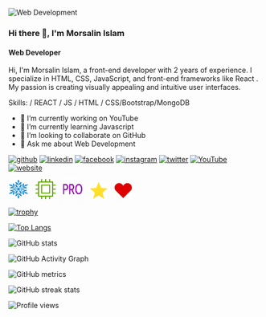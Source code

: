 ![Web Development ](https://pbs.twimg.com/profile_banners/1558719784602443776/1681467681/600x200)

### Hi there 👋, I'm Morsalin Islam 
#### Web Developer 


Hi, I'm Morsalin Islam, a front-end developer with 2 years of experience. I specialize in HTML, CSS, JavaScript, and front-end frameworks like React . My passion is creating visually appealing and intuitive user interfaces.

Skills:  / REACT / JS / HTML / CSS/Bootstrap/MongoDB

- 🔭 I’m currently working on YouTube 
- 🌱 I’m currently learning Javascript 
- 👯 I’m looking to collaborate on GitHub 
- 💬 Ask me about Web Development 


[<img src='https://cdn.jsdelivr.net/npm/simple-icons@3.0.1/icons/github.svg' alt='github' height='40'>](https://github.com/https://github.com/morsalinislamshapon)  [<img src='https://cdn.jsdelivr.net/npm/simple-icons@3.0.1/icons/linkedin.svg' alt='linkedin' height='40'>](https://www.linkedin.com/in/@morsalinislamshapon/)  [<img src='https://cdn.jsdelivr.net/npm/simple-icons@3.0.1/icons/facebook.svg' alt='facebook' height='40'>](https://www.facebook.com/@MorsalinIslamShapon)  [<img src='https://cdn.jsdelivr.net/npm/simple-icons@3.0.1/icons/instagram.svg' alt='instagram' height='40'>](https://www.instagram.com/@morsalin271/)  [<img src='https://cdn.jsdelivr.net/npm/simple-icons@3.0.1/icons/twitter.svg' alt='twitter' height='40'>](https://twitter.com/@morsalin271)  [<img src='https://cdn.jsdelivr.net/npm/simple-icons@3.0.1/icons/youtube.svg' alt='YouTube' height='40'>](https://www.youtube.com/channel/learnwithmorsalin271)  [<img src='https://cdn.jsdelivr.net/npm/simple-icons@3.0.1/icons/icloud.svg' alt='website' height='40'>](morsalinislamshapon.com)  

<a href='https://archiveprogram.github.com/'><img src='https://raw.githubusercontent.com/acervenky/animated-github-badges/master/assets/acbadge.gif' width='40' height='40'></a> <a href='https://docs.github.com/en/developers'><img src='https://raw.githubusercontent.com/acervenky/animated-github-badges/master/assets/devbadge.gif' width='40' height='40'></a> <a href='https://github.com/pricing'><img src='https://raw.githubusercontent.com/acervenky/animated-github-badges/master/assets/pro.gif' width='40' height='40'></a> <a href='https://stars.github.com/'><img src='https://raw.githubusercontent.com/acervenky/animated-github-badges/master/assets/starbadge.gif' width='35' height='35'></a> <a href='https://docs.github.com/en/github/supporting-the-open-source-community-with-github-sponsors'><img src='https://raw.githubusercontent.com/acervenky/animated-github-badges/master/assets/sponsorbadge.gif' width='35' height='35'></a> 

[![trophy](https://github-profile-trophy.vercel.app/?username=https://github.com/morsalinislamshapon)](https://github.com/ryo-ma/github-profile-trophy)

[![Top Langs](https://github-readme-stats.vercel.app/api/top-langs/?username=https://github.com/morsalinislamshapon)](https://github.com/anuraghazra/github-readme-stats)

![GitHub stats](https://github-readme-stats.vercel.app/api?username=https://github.com/morsalinislamshapon&show_icons=true)  

![GitHub Activity Graph](https://activity-graph.herokuapp.com/graph?username=https://github.com/morsalinislamshapon)  

![GitHub metrics](https://metrics.lecoq.io/https://github.com/morsalinislamshapon)  

![GitHub streak stats](https://streak-stats.demolab.com/?user=https://github.com/morsalinislamshapon)  

![Profile views](https://gpvc.arturio.dev/https://github.com/morsalinislamshapon)  
